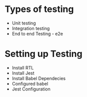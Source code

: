 # Types of testing
 -  Unit testing
 - Integration testing
 - End to end Testing - e2e

# Setting up Testing
 - Install RTL
 - Install Jest
 - Install Babel Dependecies
 - Configured babel
 - Jest Configuration 